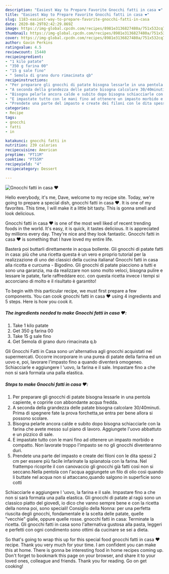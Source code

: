 ```yaml
---
description: "Easiest Way to Prepare Favorite Gnocchi fatti in casa ❤️"
title: "Easiest Way to Prepare Favorite Gnocchi fatti in casa ❤️"
slug: 1183-easiest-way-to-prepare-favorite-gnocchi-fatti-in-casa
date: 2020-08-29T02:42:29.869Z
image: https://img-global.cpcdn.com/recipes/8981e3136827480a/751x532cq70/gnocchi-fatti-in-casa-❤️-recipe-main-photo.jpg
thumbnail: https://img-global.cpcdn.com/recipes/8981e3136827480a/751x532cq70/gnocchi-fatti-in-casa-❤️-recipe-main-photo.jpg
cover: https://img-global.cpcdn.com/recipes/8981e3136827480a/751x532cq70/gnocchi-fatti-in-casa-❤️-recipe-main-photo.jpg
author: Gavin Perkins
ratingvalue: 4.5
reviewcount: 15440
recipeingredient:
- "1 kilo patate"
- "350 g farina 00"
- "15 g sale fino"
- " Semola di grano duro rimacinata qb"
recipeinstructions:
- "Per preparare gli gnocchi di patate bisogna lessarle in una pentola capiente, e coprirle con abbondante acqua fredda."
- "A seconda della grandezza delle patate bisogna calcolare 30/40minuti. Prima di spegnere fate la prova forchetta,se entra per bene allora si possono scolare."
- "Bisogna pelarle ancora calde e subito dopo bisogna schiacciarle con la farina che avete messo sul piano di lavoro. Aggiungete l&#39;uovo abbattuto e un pizzico di sale."
- "E impastate tutto con le mani fino ad ottenere un impasto morbido e compatto. Non lavorate troppo l&#39;impasto se no gli gnocchi diventeranno duri."
- "Prendete una parte del impasto e create dei filoni con le dita spessi 2 cm per essere più facile infarinate la spianatoia con la farina. Nel frattempo ricoprite il con canovaccio gli gnocchi già fatti così non si seccano.Nella pentola con l&#39;acqua aggiungete un filo di olio così quando li buttate nel acqua non si attaccano,quando salgono in superficie sono cotti"
categories:
- Recipe
tags:
- gnocchi
- fatti
- in

katakunci: gnocchi fatti in 
nutrition: 239 calories
recipecuisine: American
preptime: "PT11M"
cooktime: "PT55M"
recipeyield: "4"
recipecategory: Dessert

---
```



![Gnocchi fatti in casa ❤️](https://img-global.cpcdn.com/recipes/8981e3136827480a/751x532cq70/gnocchi-fatti-in-casa-❤️-recipe-main-photo.jpg)

Hello everybody, it's me, Dave, welcome to my recipe site. Today, we're going to prepare a special dish, gnocchi fatti in casa ❤️. It is one of my favorites. This time, I will make it a little bit tasty. This is gonna smell and look delicious.

Gnocchi fatti in casa ❤️ is one of the most well liked of recent trending foods in the world. It's easy, it is quick, it tastes delicious. It is appreciated by millions every day. They're nice and they look fantastic. Gnocchi fatti in casa ❤️ is something that I have loved my entire life.

Basterà poi buttarli direttamente in acqua bollente. Gli gnocchi di patate fatti in casa: più che una ricetta questa è un vero e proprio tutorial per la realizzazione di uno dei classici della cucina italiana! Gnocchi fatti in casa alla ricotta e curcuma - Bigodino. Gli gnocchi di patate piacciono a tutti e sono una garanzia, ma da realizzare non sono molto veloci, bisogna pulire e lessare le patate, farle raffreddare ecc. con questa ricetta invece i tempi si accorciano di molto e il risultato è garantito!


To begin with this particular recipe, we must first prepare a few components. You can cook gnocchi fatti in casa ❤️ using 4 ingredients and 5 steps. Here is how you cook it.

<!--inarticleads1-->

##### The ingredients needed to make Gnocchi fatti in casa ❤️:

1. Take 1 kilo patate
1. Get 350 g farina 00
1. Take 15 g sale fino
1. Get  Semola di grano duro rimacinata q.b


Gli Gnocchi Fatti in Casa sono un&#39;alternativa agli gnocchi acquistati nei supermercati. Occorre incorporare in una purea di patate della farina ed un uovo e, poi, lavorare l&#39;impasto fino a quando diventerà omogeneo. Schiacciarle e aggiungere l &#39;uovo, la farina e il sale. Impastare fino a che non si sarà formata una palla elastica. 

<!--inarticleads2-->

##### Steps to make Gnocchi fatti in casa ❤️:

1. Per preparare gli gnocchi di patate bisogna lessarle in una pentola capiente, e coprirle con abbondante acqua fredda.
1. A seconda della grandezza delle patate bisogna calcolare 30/40minuti. Prima di spegnere fate la prova forchetta,se entra per bene allora si possono scolare.
1. Bisogna pelarle ancora calde e subito dopo bisogna schiacciarle con la farina che avete messo sul piano di lavoro. Aggiungete l&#39;uovo abbattuto e un pizzico di sale.
1. E impastate tutto con le mani fino ad ottenere un impasto morbido e compatto. Non lavorate troppo l&#39;impasto se no gli gnocchi diventeranno duri.
1. Prendete una parte del impasto e create dei filoni con le dita spessi 2 cm per essere più facile infarinate la spianatoia con la farina. Nel frattempo ricoprite il con canovaccio gli gnocchi già fatti così non si seccano.Nella pentola con l&#39;acqua aggiungete un filo di olio così quando li buttate nel acqua non si attaccano,quando salgono in superficie sono cotti


Schiacciarle e aggiungere l &#39;uovo, la farina e il sale. Impastare fino a che non si sarà formata una palla elastica. Gli gnocchi di patate al ragù sono un classico piatto del giovedì, io dico che vanno sempre bene e con la ricetta della nonna poi, sono speciali! Consiglio della Nonna: per una perfetta riuscita degli gnocchi, fondamentale è la scelta delle patate, quelle &#34;vecchie&#34; gialle, oppure quelle rosse. gnocchi fatti in casa: Terminate la ricetta. Gli gnocchi fatti in casa sono l&#39;alternativa gustosa alla pasta, leggeri e perfetti con ogni condimento sono ottimi da cucinare se sei a dieta. 

So that's going to wrap this up for this special food gnocchi fatti in casa ❤️ recipe. Thank you very much for your time. I am confident you can make this at home. There is gonna be interesting food in home recipes coming up. Don't forget to bookmark this page on your browser, and share it to your loved ones, colleague and friends. Thank you for reading. Go on get cooking!

